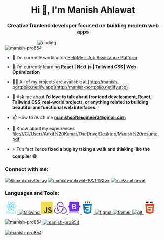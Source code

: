 <h1 align="center">Hi 👋, I'm Manish Ahlawat</h1>
<h3 align="center">Creative frontend developer focused on building modern web apps</h3>

<img align = "right" alt="coding" width="400" src="Gallery/coding.gif">

<p align="left"> <img src="https://komarev.com/ghpvc/?username=manish-pro854&label=Profile%20views&color=0e75b6&style=flat" alt="manish-pro854" /> </p>

- 🔭 I’m currently working on [HelpMe – Job Assistance Platform](http://help-mee.netlify.app)

- 🌱 I’m currently learning **React | Next.js | Tailwind CSS | Web Optimization**

- 👨‍💻 All of my projects are available at [http://manish-portpolio.netlify.app](http://manish-portpolio.netlify.app)

- 💬 Ask me about **I’d love to talk about frontend development, React, Tailwind CSS, real-world projects, or anything related to building beautiful and functional web interfaces.**

- 📫 How to reach me **manishsoftengineer3@gmail.com**

- 📄 Know about my experiences [file:///C:/Users/Ankit%20Kumar/OneDrive/Desktop/Manish%20resume.pdf](file:///C:/Users/Ankit%20Kumar/OneDrive/Desktop/Manish%20resume.pdf)

- ⚡ Fun fact **I once fixed a bug by taking a walk and thinking like the compiler 😄**

<h3 align="left">Connect with me:</h3>
<p align="left">
<a href="https://twitter.com/@manishsoftengg" target="blank"><img align="center" src="https://raw.githubusercontent.com/rahuldkjain/github-profile-readme-generator/master/src/images/icons/Social/twitter.svg" alt="@manishsoftengg" height="30" width="40" /></a>
<a href="https://linkedin.com/in/manish-ahlawat-16514925a" target="blank"><img align="center" src="https://raw.githubusercontent.com/rahuldkjain/github-profile-readme-generator/master/src/images/icons/Social/linked-in-alt.svg" alt="manish-ahlawat-16514925a" height="30" width="40" /></a>
<a href="https://instagram.com/minku_ahlawat" target="blank"><img align="center" src="https://raw.githubusercontent.com/rahuldkjain/github-profile-readme-generator/master/src/images/icons/Social/instagram.svg" alt="minku_ahlawat" height="30" width="40" /></a>
</p>

<h3 align="left">Languages and Tools:</h3>
<p align="left"> <a href="https://www.11ty.dev/" target="_blank" rel="noreferrer">   <img src="https://raw.githubusercontent.com/devicons/devicon/master/icons/react/react-original-wordmark.svg" alt="react" width="40" height="40"/> </a> <a href="https://redux.js.org" target="_blank" rel="noreferrer">   <img src="https://www.vectorlogo.zone/logos/tailwindcss/tailwindcss-icon.svg" alt="tailwind" width="40" height="40"/> </a>   <img src="https://raw.githubusercontent.com/devicons/devicon/master/icons/javascript/javascript-original.svg" alt="javascript" width="40" height="40"/> </a> <a href="https://reactjs.org/" target="_blank" rel="noreferrer"> <img src="https://raw.githubusercontent.com/devicons/devicon/master/icons/redux/redux-original.svg" alt="redux" width="40" height="40"/> </a> <a href="https://tailwindcss.com/" target="_blank" rel="noreferrer">  <img src="https://raw.githubusercontent.com/devicons/devicon/master/icons/bootstrap/bootstrap-plain-wordmark.svg" alt="bootstrap" width="40" height="40"/> </a> <a href="https://www.w3schools.com/css/" target="_blank" rel="noreferrer"> <img src="https://raw.githubusercontent.com/devicons/devicon/master/icons/css3/css3-original-wordmark.svg" alt="css3" width="40" height="40"/> </a> <a href="https://www.figma.com/" target="_blank" rel="noreferrer"> <img src="https://www.vectorlogo.zone/logos/figma/figma-icon.svg" alt="figma" width="40" height="40"/> </a> <a href="https://www.framer.com/" target="_blank" rel="noreferrer"> <img src="https://www.vectorlogo.zone/logos/framer/framer-icon.svg" alt="framer" width="40" height="40"/> </a> <a href="https://git-scm.com/" target="_blank" rel="noreferrer"> <img src="https://www.vectorlogo.zone/logos/git-scm/git-scm-icon.svg" alt="git" width="40" height="40"/> </a> <a href="https://www.w3.org/html/" target="_blank" rel="noreferrer"> <img src="https://raw.githubusercontent.com/devicons/devicon/master/icons/html5/html5-original-wordmark.svg" alt="html5" width="40" height="40"/> </a> <a href="https://developer.mozilla.org/en-US/docs/Web/JavaScript" target="_blank" rel="noreferrer">    </p>

<p><img align="left" src="https://github-readme-stats.vercel.app/api/top-langs?username=manish-pro854&show_icons=true&locale=en&layout=compact" alt="manish-pro854" /></p>

<p>&nbsp;<img align="center" src="https://github-readme-stats.vercel.app/api?username=manish-pro854&show_icons=true&locale=en" alt="manish-pro854" /></p>

<p><img align="center" src="https://github-readme-streak-stats.herokuapp.com/?user=manish-pro854&" alt="manish-pro854" /></p>
